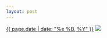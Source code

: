 ```yaml
---
layout: post
---
```


<p>
  <time><a href="/62">{{ page.date | date: "%e %B, %Y" }}</a></time>
  <a href="/62"><img src="{{ site.assets_url }}/62-640.jpg" srcset="{{ site.assets_url }}/62-1280.jpg 1280w, {{ site.assets_url }}/62-960.jpg 960w, {{ site.assets_url }}/62-640.jpg 640w, {{ site.assets_url }}/62-320.jpg 320w" sizes="(min-width: 700px) 50vw, calc(100vw - 2rem)" /></a>
</p>
